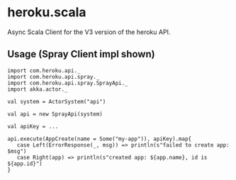 # heroku.scala

Async Scala Client for the V3 version of the heroku API.

## Usage (Spray Client impl shown)

```
import com.heroku.api._
import com.heroku.api.spray._
import com.heroku.api.spray.SprayApi._
import akka.actor._

val system = ActorSystem("api")

val api = new SprayApi(system)

val apiKey = ...

api.execute(AppCreate(name = Some("my-app")), apiKey).map{
   case Left(ErrorResponse(_, msg)) => println(s"failed to create app: $msg")
   case Right(app) => println(s"created app: ${app.name}, id is ${app.id}")
}
```

